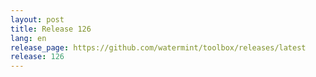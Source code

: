 ```yaml
---
layout: post
title: Release 126
lang: en
release_page: https://github.com/watermint/toolbox/releases/latest
release: 126
---
```



